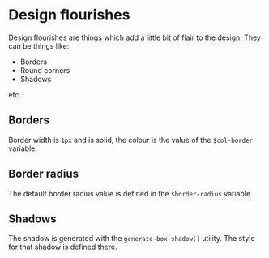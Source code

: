 # Design flourishes

Design flourishes are things which add a little bit of flair to the design. They
can be things like:

- Borders
- Round corners
- Shadows

etc...

## Borders

Border width is `1px` and is solid, the colour is the value of the `$col-border`
variable.

## Border radius

The default border radius value is defined in the `$border-radius` variable.

## Shadows

The shadow is generated with the `generate-box-shadow()` utility.
The style for that shadow is defined there.
